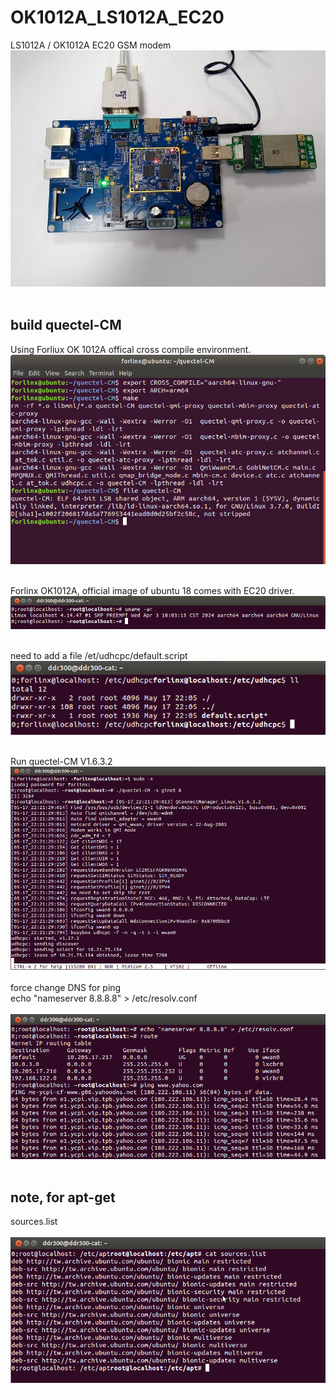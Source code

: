 # OK1012A_LS1012A_EC20
LS1012A / OK1012A EC20  GSM modem
<br>
![pic](pic/ok1012.jpg)<br>
<br>
## build quectel-CM
Using Forliux OK 1012A offical cross compile environment.
<br>
![pic](pic/ls1012_0.png)<br>
<br>


Forlinx OK1012A, official image of ubuntu 18 comes with EC20 driver.
<br>
![pic](pic/ls1012_a.png)<br>
<br>

need to add a file
/et/udhcpc/default.script
<br>
![pic](pic/udhcpc_ls1012.png)<br>
<br>

Run quectel-CM V1.6.3.2
<br>
![pic](pic/ls1012c.png)<br>
<br>
force change DNS for ping<br>
echo "nameserver 8.8.8.8" > /etc/resolv.conf<br>
<br>
![pic](pic/ls1012_e.png)<br>
<br>

## note, for apt-get
sources.list   
<br>
![pic](pic/ls1012_source.png)<br>
<br>
